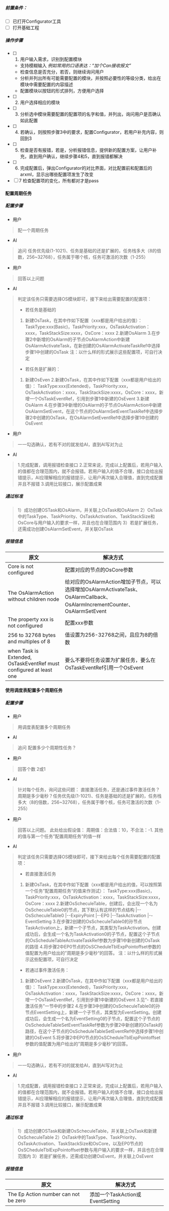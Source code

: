 ##### 前置条件：
- [ ] 已打开Configurator工具
- [ ] 打开基础工程
##### 操作步骤
 - [ ] 1. 用户输入需求，识别到配置模块
	 - 支持模糊输入
		 *例如常用的口语表达：“加个Can接收报文”*
	 - 检查信息是否充分，若否，则继续询问用户
	 - 分析并列出所有可能需要配置的模块，并按照必要性的等级分类，给出在模块中需要配置的内容描述
	 - 配置模块以按钮的形式排列，方便用户选择
 - [ ] 2. 用户选择相应的模块
 - [ ] 3. 分析选中模块需要配置的配置项的名字和值，并列出，询问用户是否确认如此配置
 - [ ] 4. 若确认，则按照步骤3中的要求，配置Configurator，若用户补充内容，则回到3
 - [ ] 5. 检查是否有报错，若是，分析报错信息，提供新的配置方案，让用户补充，直到用户确认，继续步骤4和5，直到报错都解决
 - [ ] 6. 完成配置后，弹出Configurator的对比界面，对比配置前和配置后的arxml，显示出哪些配置项发生了改变
 - [ ] 7 检查配置项的变化，所有都对才是pass

#### 配置周期任务

##### 配置步骤
- 用户
>配一个周期任务
- AI
>追问
>任务优先级(1-1021)、任务是基础的还是扩展的，任务栈多大（8的倍数，256~32768），任务属于哪个核，任务可激活的次数（1-255）
- 用户
>回答以上问题
- AI
>判定该任务只需要选择OS模块即可，接下来给出需要配置的配置项：
>
> - 若任务是基础的
>1. 新建OsTask，在其中作如下配置（xxx都是用户给出的值）：
>	TaskType:xxx(Basic)，TaskPriority:xxx，OsTaskActivation：xxxx，TaskStackSize:xxxx，OsCore：xxxx
>2.新建OsAlarm
>3.在步骤2中新增的OsAlarm的子节点OsAlarmAction中新建OsAlarmActivateTask，在新创建的OsAlarmActivateTaskRef中选择步骤1中创建的OsTask
>注：以什么样的形式展示这些配置项，可自行决定
>
> - 若任务是扩展的：
>1. 新建OsEven
>2.新建OsTask，在其中作如下配置（xxx都是用户给出的值）：
>	TaskType:xxx(Extended)，TaskPriority:xxx，OsTaskActivation：xxxx，TaskStackSize:xxxx，OsCore：xxxx，新增一个OsTaskEventRef，引用到步骤1中新建的OsEvent
>3.新建OsAlarm
>4.在步骤3中新增的OsAlarm的子节点OsAlarmAction中新建OsAlarmSetEvent，在这个节点的OsAlarmSetEventTaskRef中选择步骤2中创建的OsTask，在OsAlarmSetEventRef中选择步骤1中创建的OsEvent
>	
- 用户
>一一勾选确认，若有不对的就发给AI，直到AI写对为止
- AI
>1.完成配置，调用报错检查接口
>2.正常来说，完成以上配置后，若用户输入的值都在合理范围内，就不会报错。若用户输入的值不合理，接口会给出报错提示，AI应理解相应的报错提示，让用户再次输入合理值，直到完成配置并且不报错
>3.调用比较接口，展示配置成果

##### 通过标准
>	1）成功创建OSTask和OsAlarm，并关联上OsTask和OsAlarm
>	2）OsTask中的TaskType、TaskPriority、OsTaskActivation、TaskStackSize和OsCore与用户输入的要求一样，并且也在合理范围内
>	3）若是扩展任务，还需成功创建OsAlarmSetEvent，并关联OsTask

##### 报错信息
| 原文                                    | 解决方式                                                                                                                    |
| --------------------------------------- | --------------------------------------------------------------------------------------------------------------------------- |
| Core is not configured                  | 配置对应的节点的OsCore参数                                                                                                  |
| The OsAlarmAction without children node | 给对应的OsAlarmAction增加子节点，可以选择增加OsAlarmActivateTask、OsAlarmCallback、OsAlarmIncrementCounter、OsAlarmSetEvent |
| The property xxx is not configured      | 配置xxx参数                                                                                                                 |
| 256 to 32768 bytes and multiples of 8   | 值设置为256-32768之间，且应为8的倍数                                                                                        |
| when Task is Extended, OsTaskEventRef must configured at least one                                       |要么不要将任务设置为扩展任务，要么在OsTaskEventRef引用一个OsEvent                                                                                                                             |

#### 使用调度表配置多个周期任务

##### 配置步骤
- 用户
>用调度表配置多个周期任务
- AI
>追问
>配置多少个周期性任务？
- 用户
>回答个数 2或1
- AI
>针对每个任务，询问这些问题：
>直接激活任务，还是通过事件激活任务？周期是多少毫秒？任务优先级(1-1021)、任务是基础的还是扩展的，任务栈多大（8的倍数，256~32768），任务属于哪个核，任务可激活的次数（1-255）
- 用户
>回答以上问题。
>此处给出假设值：
>周期值：合法值：10，不合法：-1.
>其他的值与第一个任务”配置周期任务“的值一样
- AI
>判定该任务只需要选择OS模块即可，接下来给出每个任务需要配置的配置项：
>
> - 若直接激活任务
>1. 新建OsTask，在其中作如下配置（xxx都是用户给出的值，可以按照第一个任务”配置周期任务“的值来作测试）：
>	TaskType:xxx(Basic)，TaskPriority:xxx，OsTaskActivation：xxxx，TaskStackSize:xxxx，OsCore：xxxx
>2.新建OsScheculeTable，创建后，会出现一个名为OsScheculeTable0的节点，其下默认有这样的节点结构
>	|--OsScheculeTable0
>		|--ExpiryPoint
>			|--EP0
>				|--TaskActivation
>				|--EventSetting
>3.在步骤2创建的OsScheculeTable0的孙节点TaskActivation上，新建一个子节点，其类型为TaskActivation。创建成功后，会生成一个名为TaskActivation0的子节点，配置这个子节点的OsScheduleTableActivateTaskRef参数为步骤1中新创建的OsTask的路径
>4.将步骤2中EP0节点的OsSCheduleTblExpPointoffset参数的值配置为用户给出的”周期是多少毫秒“的回答。
>注：以什么样的形式展示这些配置项，可自行决定
>
> - 若通过事件激活任务：
>1. 新建OsEvent
>2.新建OsTask，在其中作如下配置（xxx都是用户给出的值）：
>	TaskType:xxx(Extended)，TaskPriority:xxx，OsTaskActivation：xxxx，TaskStackSize:xxxx，OsCore：xxxx，新增一个OsTaskEventRef，引用到步骤1中新建的OsEvent
>3.见“- 若直接激活任务”一节中的步骤2
>4.在步骤3中创建的OsScheculeTable0的孙节点EventSetting上，新建一个子节点，其类型为EventSetting。创建成功后，会生成一个名为EventSetting0的子节点，配置这个子节点的OsScheduleTableSetEventTaskRef参数为步骤2中新创建的OsTask的路径，在这个子节点的OsScheduleTableSetEventRef中选择步骤1中创建的OsEvent
>5.将步骤2中EP0节点的OsSCheduleTblExpPointoffset参数的值配置为用户给出的”周期是多少毫秒“的回答。
>	
- 用户
>一一勾选确认，若有不对的就发给AI，直到AI写对为止
- AI
>1.完成配置，调用报错检查接口
>2.正常来说，完成以上配置后，若用户输入的值都在合理范围内，就不会报错。若用户输入的值不合理，接口会给出报错提示，AI应理解相应的报错提示，让用户再次输入合理值，直到完成配置并且不报错
>3.调用比较接口，展示配置成果

##### 通过标准
>	1）成功创建OSTask和新建OsScheculeTable，并关联上OsTask和新建OsScheculeTable
>	2）OsTask中的TaskType、TaskPriority、OsTaskActivation、TaskStackSize和OsCore，以及EP0节点的OsSCheduleTblExpPointoffset参数与用户输入的要求一样，并且也在合理范围内
>	3）若是扩展任务，还需成功创建OsEvent，并关联上OsEvent

##### 报错信息
| 原文                                    | 解决方式                                                                                                                    |
| --------------------------------------- | --------------------------------------------------------------------------------------------------------------------------- |
| The Ep Action number can not be zero                  | 添加一个TaskAction或EventSetting                                                                                              |